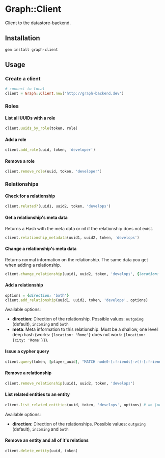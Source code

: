 # Graph::Client

Client to the datastore-backend.

## Installation

```
gem install graph-client
```

## Usage

### Create a client
```ruby
# connect to local
client = Graph::Client.new('http://graph-backend.dev')
```

### Roles

#### List all UUIDs with a role

```ruby
client.uuids_by_role(token, role)
```

#### Add a role

```ruby
client.add_role(uuid, token, 'developer')
```

#### Remove a role

```ruby
client.remove_role(uuid, token, 'developer')
```

### Relationships

#### Check for a relationship

```ruby
client.related?(uuid1, uuid2, token, 'develops')
```

#### Get a relationship's meta data

Returns a Hash with the meta data or nil if the relationship does not exist.

```ruby
client.relationship_metadata(uuid1, uuid2, token, 'develops')
```

#### Change a relationship's meta data

Returns normal information on the relationship. The same data you get when adding a relationship.

```ruby
client.change_relationship(uuid1, uuid2, token, 'develops', {location: "Berlin"})
```

#### Add a relationship

```ruby
options = {direction: 'both'}
client.add_relationship(uuid1, uuid2, token, 'develops', options)
```

Available options:

* **direction**: Direction of the relationship. Possible values:
  ``outgoing`` (default), ``incoming`` and ``both``
* **meta**: Meta information to this relationship. Must be a shallow, one level deep hash (works: ``{location: 'Rome'}`` does not work: ``{location: {city: 'Rome'}}``).

#### Issue a cypher query

```ruby
client.query(token, [player_uuid], "MATCH node0-[:friends]->()-[:friends]->fof RETURN fof.uuid")
```

#### Remove a relationship

```ruby
client.remove_relationship(uuid1, uuid2, token, 'develops')
```

#### List related entities to an entity

```ruby
client.list_related_entities(uuid, token, 'develops', options) # => [uuid1, uuid2]
```

Available options:

* **direction**: Direction of the relationships. Possible values:
  ``outgoing`` (default), ``incoming`` and ``both``

#### Remove an entity and all of it's relations

```ruby
client.delete_entity(uuid, token)
```
